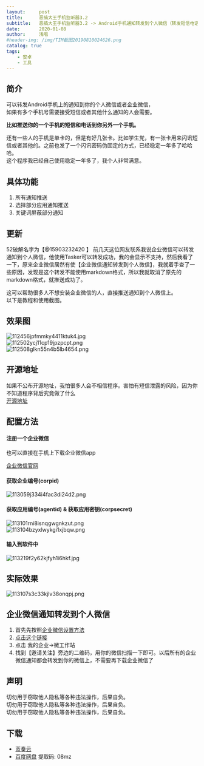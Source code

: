 ```yaml
---
layout:     post
title:      恶搞大王手机监听器3.2
subtitle:   恶搞大王手机监听器3.2 -> Android手机通知转发到个人微信（转发短信电话都可以）
date:       2020-01-08
author:     浅唱
#header-img: /img/TIM截图20190810024626.png
catalog: true
tags:
    - 安卓
    - 工具
---
```


## 简介
可以转发Android手机上的通知到你的个人微信或者企业微信，    
如果有多个手机号需要接受短信或者其他什么通知的人会需要。    
    
**比如推送你的一个手机的短信和电话到你另外一个手机。**    
    
还有一些人的手机是单卡的，但是有好几张卡。比如学生党，有一张卡用来闪讯短信或者其他的。之前也发了一个闪讯密码伪固定的方式，已经稳定一年多了哈哈哈。    
这个程序我已经自己使用稳定一年多了，我个人非常满意。    

## 具体功能
1. 所有通知推送         
2. 选择部分应用通知推送    
3. 关键词屏蔽部分通知        

## 更新
52破解名字为【@15903232420 】     前几天这位网友联系我说企业微信可以转发通知到个人微信，他使用Tasker可以转发成功，我的会显示不支持，然后我看了一下，原来企业微信居然有使【企业微信通知转发到个人微信】，我就着手查了一些原因，发现是这个转发不能使用markdown格式，所以我就取消了原先的markdown格式，就推送成功了。    
    
这可以帮助很多人不想安装企业微信的人，直接推送通知到个人微信上。    
以下是教程和使用截图。    


## 效果图
![112456jpfmmky4411ktuk4.jpg](https://attach.52pojie.cn/forum/202001/07/112456jpfmmky4411ktuk4.jpg)    
![112502ycj11cp19jpzpcpt.png](https://attach.52pojie.cn/forum/202001/07/112502ycj11cp19jpzpcpt.png)    
![112508glkn55n4b5lb4654.png](https://attach.52pojie.cn/forum/202001/07/112508glkn55n4b5lb4654.png)    

## 开源地址
如果不公布开源地址，我怕很多人会不相信程序。害怕有短信泄露的风险，因为你不知道程序背后究竟做了什么    
[开源地址](https://github.com/egdw/mobile_monitor_android_simple)    

## 配置方法

#### 注册一个企业微信
也可以直接在手机上下载企业微信app    
    
[企业微信官网](https://work.weixin.qq.com/wework_admin/loginpage_wx?etype=expired#index)    

#### 获取企业编号(corpid)
![113059j334i4fac3di24d2.png](https://attach.52pojie.cn/forum/202001/07/113059j334i4fac3di24d2.png)     

#### 获取应用编号(agentid) & 获取应用密钥(corpsecret)
![113101rni8isnqgwgnkzut.png](https://attach.52pojie.cn/forum/202001/07/113101rni8isnqgwgnkzut.png)     
![113104bzyxlwykgi1xjbqw.png](https://attach.52pojie.cn/forum/202001/07/113104bzyxlwykgi1xjbqw.png)     

#### 输入到软件中
![113219f2y62kjfyh1i6hkf.jpg](https://attach.52pojie.cn/forum/202001/07/113219f2y62kjfyh1i6hkf.jpg)     

## 实际效果
![113107s3c33kjlv38onqpj.png](https://attach.52pojie.cn/forum/202001/07/113107s3c33kjlv38onqpj.png)     

## 企业微信通知转发到个人微信
1. 首先先按照[企业微信设置方法](https://github.com/egdw/mobile_monitor_android_simple/wiki/%E4%BC%81%E4%B8%9A%E5%BE%AE%E4%BF%A1%E8%AE%BE%E7%BD%AE%E6%96%B9%E6%B3%95)
2. [点击这个链接](https://work.weixin.qq.com/wework_admin/frame#profile/wxPlugin)    
3. 点击 我的企业->微工作站    
4. 找到【邀请关注】旁边的二维码，用你的微信扫描一下即可。以后所有的企业微信通知都会转发到你的微信上，不需要再下载企业微信了    

## 声明

切勿用于窃取他人隐私等各种违法操作，后果自负。    
切勿用于窃取他人隐私等各种违法操作，后果自负。    
切勿用于窃取他人隐私等各种违法操作，后果自负。    

## 下载 
- [蓝奏云](https://wwcy.lanzouq.com/i8jxszi)    
- [百度网盘](https://pan.baidu.com/s/1B-wSh-AnXFtnuHUabZtR8A) 提取码: 08mz        
